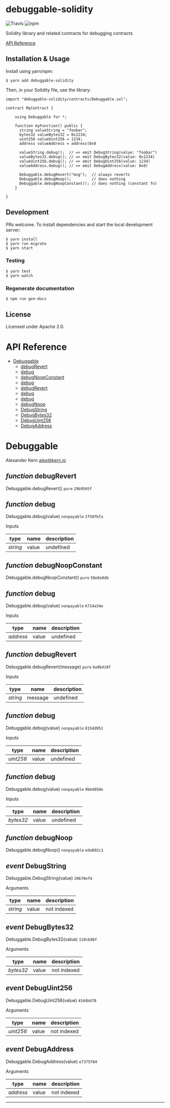# debuggable-solidity

![Travis](https://img.shields.io/travis/kern/debuggable-solidity.svg) 
![npm](https://img.shields.io/npm/v/debuggable-solidity.svg)

Solidity library and related contracts for debugging contracts

[API Reference](#api-reference)

## Installation &amp; Usage

Install using yarn/npm:

    $ yarn add debuggable-solidity

Then, in your Solidity file, use the library:

```solidity
import "debuggable-solidity/contracts/Debuggable.sol";

contract MyContract {

    using Debuggable for *;

    function myFunction() public {
      string valueString = "foobar";
      bytes32 valueBytes32 = 0x1234;
      uint256 valueUint256 = 1234;
      address valueAddress = address(0x0

      valueString.debug();  // => emit DebugString(value: "foobar")
      valueBytes32.debug(); // => emit DebugBytes32(value: 0x1234)
      valueUint256.debug(); // => emit DebugUint256(value: 1234)
      valueAddress.debug(); // => emit DebugAddress(value: 0x0)

      Debuggable.debugRevert("msg");  // always reverts
      Debuggable.debugNoop();         // does nothing
      Debuggable.debugNoopConstant(); // does nothing (constant fn)
    }

}
```

## Development

PRs welcome. To install dependencies and start the local development server:

    $ yarn install
    $ yarn run migrate
    $ yarn start

### Testing

    $ yarn test
    $ yarn watch

### Regenerate documentation

    $ npm run gen-docs

## License

Licensed under Apache 2.0.

# API Reference
* [Debuggable](#debuggable)
  * [debugRevert](#function-debugrevert)
  * [debug](#function-debug)
  * [debugNoopConstant](#function-debugnoopconstant)
  * [debug](#function-debug)
  * [debugRevert](#function-debugrevert)
  * [debug](#function-debug)
  * [debug](#function-debug)
  * [debugNoop](#function-debugnoop)
  * [DebugString](#event-debugstring)
  * [DebugBytes32](#event-debugbytes32)
  * [DebugUint256](#event-debuguint256)
  * [DebugAddress](#event-debugaddress)

# Debuggable

Alexander Kern <alex@kern.io>

## *function* debugRevert

Debuggable.debugRevert() `pure` `29b9505f`





## *function* debug

Debuggable.debug(value) `nonpayable` `2f50fbfa`


Inputs

| **type** | **name** | **description** |
|-|-|-|
| *string* | value | undefined |


## *function* debugNoopConstant

Debuggable.debugNoopConstant() `pure` `58e8e8db`





## *function* debug

Debuggable.debug(value) `nonpayable` `6714a34e`


Inputs

| **type** | **name** | **description** |
|-|-|-|
| *address* | value | undefined |


## *function* debugRevert

Debuggable.debugRevert(message) `pure` `6a9b418f`


Inputs

| **type** | **name** | **description** |
|-|-|-|
| *string* | message | undefined |


## *function* debug

Debuggable.debug(value) `nonpayable` `815dd951`


Inputs

| **type** | **name** | **description** |
|-|-|-|
| *uint256* | value | undefined |


## *function* debug

Debuggable.debug(value) `nonpayable` `9bb4050e`


Inputs

| **type** | **name** | **description** |
|-|-|-|
| *bytes32* | value | undefined |


## *function* debugNoop

Debuggable.debugNoop() `nonpayable` `eda892c1`




## *event* DebugString

Debuggable.DebugString(value) `20670ef4`

Arguments

| **type** | **name** | **description** |
|-|-|-|
| *string* | value | not indexed |

## *event* DebugBytes32

Debuggable.DebugBytes32(value) `110cb96f`

Arguments

| **type** | **name** | **description** |
|-|-|-|
| *bytes32* | value | not indexed |

## *event* DebugUint256

Debuggable.DebugUint256(value) `43d4b470`

Arguments

| **type** | **name** | **description** |
|-|-|-|
| *uint256* | value | not indexed |

## *event* DebugAddress

Debuggable.DebugAddress(value) `e7375f84`

Arguments

| **type** | **name** | **description** |
|-|-|-|
| *address* | value | not indexed |


---